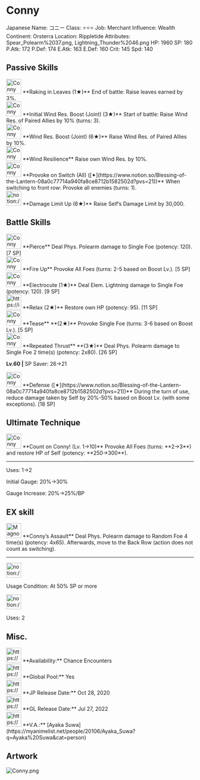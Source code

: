 # Conny

Japanese Name: コニー
Class: ⭐️⭐️⭐️
Job: Merchant
Influence: Wealth
Continent: Orsterra
Location: Rippletide
Attributes: Spear_Polearm%2037.png, Lightning_Thunder%2046.png
HP: 1960
SP: 180
P.Atk: 172
P.Def: 174
E.Atk: 163
E.Def: 160
Crit: 145
Spd: 140

## Passive Skills

<aside>
<img src="Conny%204f26090435314712b9fc5f2e1eab2ace/Raking_in_Leaves.jpeg" alt="Conny%204f26090435314712b9fc5f2e1eab2ace/Raking_in_Leaves.jpeg" width="40px" /> **Raking in Leaves (1★)**
End of battle: Raise leaves earned by 3%.

</aside>

<aside>
<img src="Conny%204f26090435314712b9fc5f2e1eab2ace/Wind_Resilience.png" alt="Conny%204f26090435314712b9fc5f2e1eab2ace/Wind_Resilience.png" width="40px" /> **Initial Wind Res. Boost (Joint) (3★)**
Start of battle: Raise Wind Res. of Paired Allies by 10% (turns: 3).

<aside>
<img src="Conny%204f26090435314712b9fc5f2e1eab2ace/Wind_Resilience.png" alt="Conny%204f26090435314712b9fc5f2e1eab2ace/Wind_Resilience.png" width="40px" /> **Wind Res. Boost (Joint) (6★)**
Raise Wind Res. of Paired Allies by 10%.

</aside>

</aside>

<aside>
<img src="Conny%204f26090435314712b9fc5f2e1eab2ace/Wind_Resilience%201.png" alt="Conny%204f26090435314712b9fc5f2e1eab2ace/Wind_Resilience%201.png" width="40px" /> **Wind Resilience**
Raise own Wind Res. by 10%.

</aside>

<aside>
<img src="Conny%204f26090435314712b9fc5f2e1eab2ace/Hale_Incite_(All).png" alt="Conny%204f26090435314712b9fc5f2e1eab2ace/Hale_Incite_(All).png" width="40px" /> **Provoke on Switch (All) ([✦](https://www.notion.so/Blessing-of-the-Lantern-08a0c77714a940fa8ce8712b1582502d?pvs=21))**
When switching to front row: Provoke all enemies (turns: 1).

</aside>

<aside>
<img src="notion://custom_emoji/2482af5e-3bb7-4af8-a110-df4150e44521/17debbc6-5396-80a6-933a-007af3a7f551" alt="notion://custom_emoji/2482af5e-3bb7-4af8-a110-df4150e44521/17debbc6-5396-80a6-933a-007af3a7f551" width="40px" /> **Damage Limit Up (6★)**
Raise Self’s Damage Limit by 30,000.

</aside>

## Battle Skills

<aside>
<img src="Conny%204f26090435314712b9fc5f2e1eab2ace/Spear_Polearm.png" alt="Conny%204f26090435314712b9fc5f2e1eab2ace/Spear_Polearm.png" width="40px" /> **Pierce**
Deal Phys. Polearm damage to Single Foe (potency: 120). [7 SP]

</aside>

<aside>
<img src="Conny%204f26090435314712b9fc5f2e1eab2ace/Incite.png" alt="Conny%204f26090435314712b9fc5f2e1eab2ace/Incite.png" width="40px" /> **Fire Up**
Provoke All Foes (turns: 2-5 based on Boost Lv.). [5 SP]

</aside>

<aside>
<img src="Conny%204f26090435314712b9fc5f2e1eab2ace/Lightning_Thunder.png" alt="Conny%204f26090435314712b9fc5f2e1eab2ace/Lightning_Thunder.png" width="40px" /> **Electrocute (1★)**
Deal Elem. Lightning damage to Single Foe (potency: 120). [9 SP]

</aside>

<aside>
<img src="https://img.game8.jp/6909197/4eaa54be6aac9c9c4a1b006531ef1771.png/show" alt="https://img.game8.jp/6909197/4eaa54be6aac9c9c4a1b006531ef1771.png/show" width="40px" /> **Relax (2★)**
Restore own HP (potency: 95). [11 SP]

</aside>

<aside>
<img src="Conny%204f26090435314712b9fc5f2e1eab2ace/Incite%201.png" alt="Conny%204f26090435314712b9fc5f2e1eab2ace/Incite%201.png" width="40px" /> **Tease** **(2★)**
Provoke Single Foe (turns: 3-6 based on Boost Lv.). [5 SP]

</aside>

<aside>
<img src="Conny%204f26090435314712b9fc5f2e1eab2ace/Spear_Polearm%201.png" alt="Conny%204f26090435314712b9fc5f2e1eab2ace/Spear_Polearm%201.png" width="40px" /> **Repeated Thrust** **(3★)**
Deal Phys. Polearm damage to Single Foe 2 time(s) (potency: 2x80). [26 SP]

**Lv.60 |** SP Saver: 26→21

</aside>

<aside>
<img src="Conny%204f26090435314712b9fc5f2e1eab2ace/Cover.png" alt="Conny%204f26090435314712b9fc5f2e1eab2ace/Cover.png" width="40px" /> **Defense ([✦](https://www.notion.so/Blessing-of-the-Lantern-08a0c77714a940fa8ce8712b1582502d?pvs=21))**
During the turn of use, reduce damage taken by Self by 20%-50% based on Boost Lv. (with some exceptions). [18 SP]

</aside>

## Ultimate Technique

<aside>
<img src="Conny%204f26090435314712b9fc5f2e1eab2ace/Incite%202.png" alt="Conny%204f26090435314712b9fc5f2e1eab2ace/Incite%202.png" width="40px" /> **Count on Conny! (Lv. 1→10)**
Provoke All Foes (turns: **2→3**) and restore HP of Self (potency: **250→300**).

---

Uses:
1→2

Initial Gauge:
20%→30%

Gauge Increase:
20%→25%/BP

</aside>

## EX skill

<aside>
<img src="Magnolia%2020116b1bbd0840c8af8abddbf04c8bcc/Spear_Polearm%209.png" alt="Magnolia%2020116b1bbd0840c8af8abddbf04c8bcc/Spear_Polearm%209.png" width="40px" /> **Conny’s Assault**
Deal Phys. Polearm damage to Random Foe 4 time(s) (potency: 4x65). Afterwards, move to the Back Row (action does not count as switching).

---

<aside>
<img src="notion://custom_emoji/2482af5e-3bb7-4af8-a110-df4150e44521/137ebbc6-5396-802c-b9bc-007a54884b6f" alt="notion://custom_emoji/2482af5e-3bb7-4af8-a110-df4150e44521/137ebbc6-5396-802c-b9bc-007a54884b6f" width="40px" />

Usage Condition: At 50% SP or more

</aside>

<aside>
<img src="notion://custom_emoji/2482af5e-3bb7-4af8-a110-df4150e44521/137ebbc6-5396-80ba-9f36-007a936447ac" alt="notion://custom_emoji/2482af5e-3bb7-4af8-a110-df4150e44521/137ebbc6-5396-80ba-9f36-007a936447ac" width="40px" />

Uses: 2

</aside>

</aside>

## Misc.

<aside>
<img src="https://www.notion.so/icons/gift_gray.svg" alt="https://www.notion.so/icons/gift_gray.svg" width="40px" /> **Availability:** Chance Encounters

</aside>

<aside>
<img src="https://www.notion.so/icons/globe_gray.svg" alt="https://www.notion.so/icons/globe_gray.svg" width="40px" /> **Global Pool:** Yes

</aside>

<aside>
<img src="https://www.notion.so/icons/calendar_red.svg" alt="https://www.notion.so/icons/calendar_red.svg" width="40px" /> **JP Release Date:**
Oct 28, 2020

</aside>

<aside>
<img src="https://www.notion.so/icons/calendar_blue.svg" alt="https://www.notion.so/icons/calendar_blue.svg" width="40px" /> **GL Release Date:**
Jul 27, 2022

</aside>

<aside>
<img src="https://www.notion.so/icons/microphone_gray.svg" alt="https://www.notion.so/icons/microphone_gray.svg" width="40px" /> **V.A.:** [Ayaka Suwa](https://myanimelist.net/people/20106/Ayaka_Suwa?q=Ayaka%20Suwa&cat=person)

</aside>

## Artwork

![Conny.png](Conny%204f26090435314712b9fc5f2e1eab2ace/Conny.png)